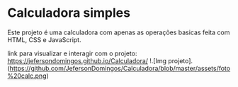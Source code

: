 # Calculadora simples
Este projeto é uma calculadora com apenas as operações basicas feita com HTML, CSS e JavaScript.

link para visualizar e interagir com o projeto:
https://jefersondomingos.github.io/Calculadora/
!.[Img projeto].(https://github.com/JefersonDomingos/Calculadora/blob/master/assets/foto%20calc.png)
